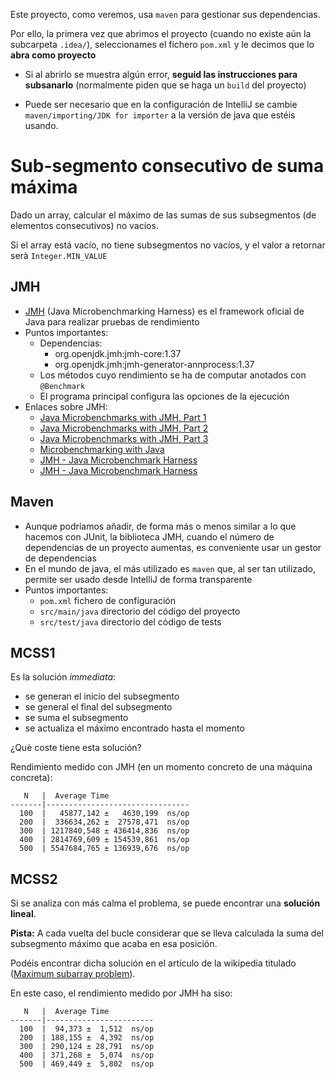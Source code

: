 Este proyecto, como veremos, usa `maven` para gestionar sus dependencias.

Por ello, la primera vez que abrimos el proyecto (cuando no existe aún la subcarpeta `.idea/`), seleccionames el fichero `pom.xml` y le decimos que lo **abra como proyecto**

- Si al abrirlo se muestra algún error, **seguid las instrucciones para subsanarlo** (normalmente piden que se haga un `build` del proyecto)

- Puede ser necesario que en la configuración de IntelliJ se cambie `maven/importing/JDK for importer` a la versión de java que estéis usando.

# Sub-segmento consecutivo de suma máxima

Dado un array, calcular el máximo de las sumas de sus subsegmentos (de elementos consecutivos) no vacíos.

Si el array está vacío, no tiene subsegmentos no vacíos, y el valor a retornar serà `Integer.MIN_VALUE`

## JMH

- [JMH](https://openjdk.org/projects/code-tools/jmh/) (Java Microbenchmarking Harness) es el framework oficial de Java para realizar pruebas de rendimiento
- Puntos importantes:
  - Dependencias:
    - org.openjdk.jmh:jmh-core:1.37
    - org.openjdk.jmh:jmh-generator-annprocess:1.37
  - Los métodos cuyo rendimiento se ha de computar anotados con `@Benchmark`
  - El programa principal configura las opciones de la ejecución
- Enlaces sobre JMH:
  - [Java Microbenchmarks with JMH, Part 1](https://blog.avenuecode.com/java-microbenchmarks-with-jmh-part-1)
  - [Java Microbenchmarks with JMH, Part 2](https://blog.avenuecode.com/java-microbenchmarks-with-jmh-part-2)
  - [Java Microbenchmarks with JMH, Part 3](https://blog.avenuecode.com/java-microbenchmarks-with-jmh-part-3)
  - [Microbenchmarking with Java](https://www.baeldung.com/java-microbenchmark-harness)
  - [JMH - Java Microbenchmark Harness](https://howtodoinjava.com/java/library/jmh-java-microbenchmark-harness/)
  - [JMH - Java Microbenchmark Harness](https://jenkov.com/tutorials/java-performance/jmh.html)
  
## Maven

- Aunque podríamos añadir, de forma más o menos similar a lo que hacemos con JUnit, la biblioteca JMH, cuando el número de dependencias de un proyecto aumentas, es conveniente usar un gestor de dependencias
- En el mundo de java, el más utilizado es `maven` que, al ser tan utilizado, permite ser usado desde IntelliJ de forma transparente
- Puntos importantes:
  - `pom.xml` fichero de configuración
  - `src/main/java` directorio del código del proyecto
  - `src/test/java` directorio del código de tests

## MCSS1

Es la solución *immediata*:

- se generan el inicio del subsegmento
- se general el final del subsegmento
- se suma el subsegmento
- se actualiza el máximo encontrado hasta el momento

¿Què coste tiene esta solución?

Rendimiento medido con JMH (en un momento concreto de una máquina concreta):

       N   |  Average Time
    -------|--------------------------------
      100  |   45877,142 ±   4630,199  ns/op
      200  |  336634,262 ±  27578,471  ns/op
      300  | 1217840,548 ± 436414,836  ns/op
      400  | 2814769,609 ± 154539,861  ns/op
      500  | 5547684,765 ± 136939,676  ns/op

## MCSS2

Si se analiza con más calma el problema, se puede encontrar una **solución lineal**.

**Pista:** A cada vuelta del bucle considerar que se lleva calculada la suma del subsegmento máximo que acaba en esa posición.

Podéis encontrar dicha solución en el artículo de la wikipedia titulado ([Maximum subarray problem](https://en.wikipedia.org/wiki/Maximum_subarray_problem)).

En este caso, el rendimiento medido por JMH ha siso:

       N   |  Average Time
    -------|------------------------
      100  |  94,373 ±  1,512  ns/op
      200  | 188,155 ±  4,392  ns/op
      300  | 290,124 ± 28,791  ns/op
      400  | 371,268 ±  5,074  ns/op
      500  | 469,449 ±  5,802  ns/op
